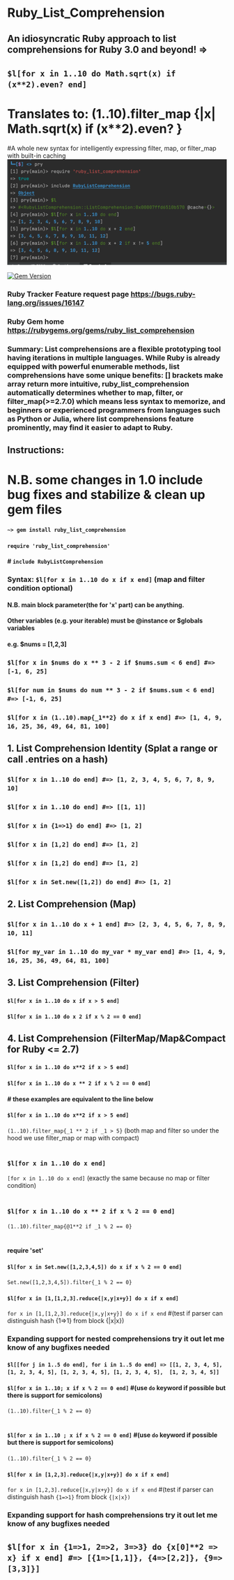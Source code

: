# Ruby_List_Comprehension
## An idiosyncratic Ruby approach to list comprehensions for Ruby 3.0 and beyond! => 
## `$l[for x in 1..10 do Math.sqrt(x) if (x**2).even? end]`
# Translates to: (1..10).filter_map {|x| Math.sqrt(x) if (x**2).even? }

#A whole new syntax for intelligently expressing filter, map, or filter_map with built-in caching 
![Pry Example](https://github.com/SammoMichael/Ruby_List_Comprehension/blob/master/Screen%20Shot%202020-12-08%20at%204.01.39%20PM.png)

[![Gem Version](https://badge.fury.io/rb/ruby_list_comprehension.svg)](https://badge.fury.io/rb/ruby_list_comprehension)
### Ruby Tracker Feature request page https://bugs.ruby-lang.org/issues/16147 
### Ruby Gem home  https://rubygems.org/gems/ruby_list_comprehension
### Summary: List comprehensions are a flexible prototyping tool having iterations in multiple languages. While Ruby is already equipped with powerful enumerable methods, list comprehensions have some unique benefits: [] brackets make array return more intuitive, ruby_list_comprehension automatically determines whether to map, filter, or filter_map(>=2.7.0) which means less syntax to memorize, and beginners or experienced programmers from languages such as Python or Julia, where list comprehensions feature prominently, may find it easier to adapt to Ruby. 
## Instructions:

# N.B. some changes in 1.0 include bug fixes and stabilize & clean up gem files
#### `~> gem install ruby_list_comprehension`
#### `require 'ruby_list_comprehension'`
#### # `include RubyListComprehension`

### Syntax: `$l[for x in 1..10 do x if x end]` (map and filter condition optional)

#### N.B. main block parameter(the for 'x' part) can be anything.
#### Other variables (e.g. your iterable) must be @instance or $globals variables      
#### e.g. $nums = [1,2,3]
### `$l[for x in $nums do x ** 3 - 2 if $nums.sum < 6 end] #=> [-1, 6, 25]`
### `$l[for num in $nums do num ** 3 - 2 if $nums.sum < 6 end] #=> [-1, 6, 25]`
### `$l[for x in (1..10).map{_1**2} do x if x end] #=> [1, 4, 9, 16, 25, 36, 49, 64, 81, 100]`

## 1. List Comprehension Identity (Splat a range or call .entries on a hash)

### `$l[for x in 1..10 do end] #=> [1, 2, 3, 4, 5, 6, 7, 8, 9, 10]`
### `$l[for x in 1..10 do end] #=> [[1, 1]]`
### `$l[for x in {1=>1} do end] #=> [1, 2]`
### `$l[for x in [1,2] do end] #=> [1, 2]`
### `$l[for x in [1,2] do end] #=> [1, 2]`
### `$l[for x in Set.new([1,2]) do end] #=> [1, 2]`

## 2. List Comprehension (Map)
### `$l[for x in 1..10 do x + 1 end] #=> [2, 3, 4, 5, 6, 7, 8, 9, 10, 11]`
### `$l[for my_var in 1..10 do my_var * my_var end] #=> [1, 4, 9, 16, 25, 36, 49, 64, 81, 100]`

## 3. List Comprehension (Filter)
#### `$l[for x in 1..10 do x if x > 5 end]`
#### `$l[for x in 1..10 do x 2 if x % 2 == 0 end]`

## 4. List Comprehension (FilterMap/Map&Compact for Ruby <= 2.7)
#### `$l[for x in 1..10 do x**2 if x > 5 end]`
#### `$l[for x in 1..10 do x ** 2 if x % 2 == 0 end]` 

#### # these examples are equivalent to the line below
#### `$l[for x in 1..10 do x**2 if x > 5 end]`
`(1..10).filter_map{_1 ** 2 if _1 > 5}` (both map and filter so under the hood we use filter_map or map with compact)
#
### `$l[for x in 1..10 do x end]` 
`[for x in 1..10 do x end]`  (exactly the same because no map or filter condition)
#
### `$l[for x in 1..10 do x ** 2 if x % 2 == 0 end]` 
`(1..10).filter_map{@1**2 if _1 % 2 == 0}`
#
#### require 'set'
#### `$l[for x in Set.new([1,2,3,4,5]) do x if x % 2 == 0 end]` 
`Set.new([1,2,3,4,5]).filter{_1 % 2 == 0}`

#### `$l[for x in [1,[1,2,3].reduce{|x,y|x+y}] do x if x end]`
`for x in [1,[1,2,3].reduce{|x,y|x+y}] do x if x end`  #(test if parser can distinguish hash {1=>1} from block {|x|x})

### Expanding support for nested comprehensions try it out let me know of any bugfixes needed
#### `$l[[for j in 1..5 do end], for i in 1..5 do end] => [[1, 2, 3, 4, 5], [1, 2, 3, 4, 5], [1, 2, 3, 4, 5], [1, 2, 3, 4, 5],  [1, 2, 3, 4, 5]]`

#### `$l[for x in 1..10; x if x % 2 == 0 end]` #(use `do` keyword if possible but there is support for semicolons)
`(1..10).filter{_1 % 2 == 0}`
#
#### `$l[for x in 1..10 ; x if x % 2 == 0 end]`  #(use `do` keyword if possible but there is support for semicolons)
`(1..10).filter{_1 % 2 == 0}`

#### `$l[for x in [1,2,3].reduce{|x,y|x+y}] do x if x end]`
`for x in [1,2,3].reduce{|x,y|x+y}] do x if x end`  #(test if parser can distinguish hash `{1=>1}` from block `{|x|x})`

### Expanding support for hash comprehensions try it out let me know of any bugfixes needed
## `$l[for x in {1=>1, 2=>2, 3=>3} do {x[0]**2 => x} if x end] #=> [{1=>[1,1]}, {4=>[2,2]}, {9=>[3,3]}]`
